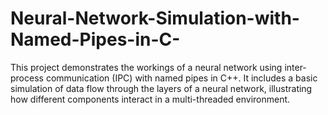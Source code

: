 # Neural-Network-Simulation-with-Named-Pipes-in-C-
This project demonstrates the workings of a neural network using inter-process communication (IPC) with named pipes in C++. It includes a basic simulation of data flow through the layers of a neural network, illustrating how different components interact in a multi-threaded environment.
